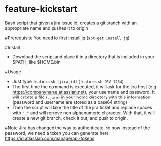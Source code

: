 # feature-kickstart
Bash script that given a jira issue id, creates a git branch with an appropriate name and pushes it to origin

#Prerequisite
You need to first install jq (`apt-get install jq`)

#Install
* Download the script and place it in a directory that is included in your $PATH, like $HOME/bin

#Usage
* Just type `feature.sh [jira_id]` (`feature.sh DEV-1234`)
* The first time the command is executed, it will ask for the jira host (e.g https://companyname.atlassian.net), your username and password. It will create a file (`.jira`) in your home directory with this information (password and username are stored as a base64 string)
* Then the script will take the title of the jira ticket and replace spaces with `"_"` and will remove non alphanumeric character. With that, it will create a new git branch, check it out, and push to origin.

#Note
Jira has changed the way to authenticate, so now instead of the password, we need a token you can generate here: https://id.atlassian.com/manage/api-tokens
